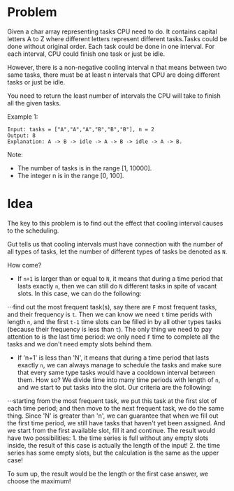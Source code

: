 # Problem
Given a char array representing tasks CPU need to do. It contains capital letters A to Z where different letters represent different tasks.Tasks could be done without original order. Each task could be done in one interval. For each interval, CPU could finish one task or just be idle.

However, there is a non-negative cooling interval n that means between two same tasks, there must be at least n intervals that CPU are doing different tasks or just be idle.

You need to return the least number of intervals the CPU will take to finish all the given tasks.

Example 1:
```
Input: tasks = ["A","A","A","B","B","B"], n = 2
Output: 8
Explanation: A -> B -> idle -> A -> B -> idle -> A -> B.
```
Note:
* The number of tasks is in the range [1, 10000].
* The integer n is in the range [0, 100].

# Idea
The key to this problem is to find out the effect that cooling interval causes to the scheduling.

Gut tells us that cooling intervals must have connection with the number of all types of tasks, let the number of different types of tasks be denoted as `N`. 

How come? 

* If `n+1` is larger than or equal to `N`, it means that during a time period that lasts exactly `n`, then we can still do `N` different tasks in spite of vacant slots.
In this case, we can do the following:

⋅⋅⋅find out the most frequent task(s), say there are `F` most frequent tasks, and their frequency is `t`. Then we can know we need  `t` time
perids with length `n`, and the first `t-1` time slots can be filled in by all other types tasks (because their frequency is less than `t`).
The only thing we need to pay attention to is the last time period: we only need `F` time to complete all the tasks and we don't need empty slots behind them.

* If 'n+1' is less than 'N', it means that during a time period that lasts exactly `n`, we can always manage to schedule the tasks and make sure that
every same type tasks would have a cooldown interval between them. How so? We divide time into many time periods with length of `n`, and we start to put tasks into the slot. Our criteria are the following: 

⋅⋅⋅starting from the most frequent task, we put this task at the first slot of each time period; and then move to the next frequent task, we do the same thing. 
Since 'N' is greater than 'n', we can guarantee that when we fill out the first time period, we still have tasks that haven't yet been assigned. And we start from the 
first available slot, fill it and continue. The result would have two possibilities: 1. the time series is full without any empty slots inside, the result of 
this case is actually the length of the input! 2. the time series has some empty slots, but the calculation is the same as the upper case!

To sum up, the result would be the length or the first case answer, we choose the maximum!
